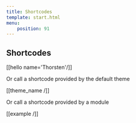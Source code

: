 ```yaml
---
title: Shortcodes
template: start.html
menu: 
    position: 91
---
```


## Shortcodes

[[hello name='Thorsten'/]]

Or call a shortcode provided by the default theme

[[theme_name /]]

Or call a shortcode provided by a module

[[example /]]